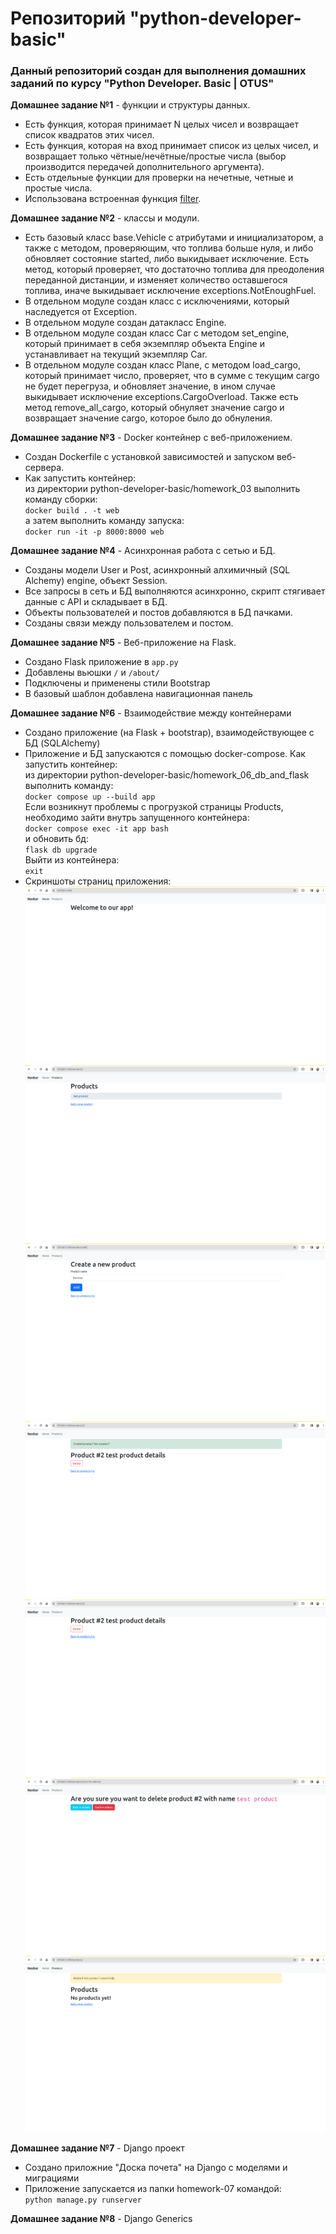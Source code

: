 # Репозиторий "python-developer-basic"
### Данный репозиторий создан для выполнения домашних заданий по курсу "Python Developer. Basic | OTUS"
**Домашнее задание №1** - функции и структуры данных.
- Есть функция, которая принимает N целых чисел и возвращает список квадратов этих чисел.
- Есть функция, которая на вход принимает список из целых чисел, и возвращает только чётные/нечётные/простые числа (выбор производится передачей дополнительного аргумента).
- Есть отдельные функции для проверки на нечетные, четные и простые числа.
- Использована встроенная функция [filter](https://docs.python.org/3/library/functions.html#filter).

**Домашнее задание №2** - классы и модули.
- Есть базовый класс base.Vehicle с атрибутами и инициализатором, а также с методом, проверяющим, что топлива больше нуля,
и либо обновляет состояние started, либо выкидывает исключение. Есть метод, который проверяет,
что достаточно топлива для преодоления переданной дистанции,
и изменяет количество оставшегося топлива, иначе выкидывает исключение exceptions.NotEnoughFuel.
- В отдельном модуле создан класс с исключениями, который наследуется от Exception.
- В отдельном модуле создан датакласс Engine.
- В отдельном модуле создан класс Car с методом set_engine, который принимает в себя экземпляр объекта Engine и устанавливает на текущий экземпляр Car.
- В отдельном модуле создан класс Plane, с методом load_cargo, который принимает число, проверяет, что в сумме с текущим cargo не будет перегруза, и обновляет значение, в ином случае выкидывает исключение exceptions.CargoOverload.
Также есть метод remove_all_cargo, который обнуляет значение cargo и возвращает значение cargo, которое было до обнуления.

**Домашнее задание №3** - Docker контейнер c веб-приложением.
- Создан Dockerfile с установкой зависимостей и запуском веб-сервера.
- Как запустить контейнер: \
из директории python-developer-basic/homework_03 выполнить команду сборки: \
`docker build . -t web` \
а затем выполнить команду запуска: \
`docker run -it -p 8000:8000 web`

**Домашнее задание №4** - Асинхронная работа с сетью и БД.
- Созданы модели User и Post, асинхронный алхимичный (SQL Alchemy) engine, объект Session.
- Все запросы в сеть и БД выполняются асинхронно, скрипт стягивает данные с API и складывает в БД.
- Объекты пользователей и постов добавляются в БД пачками.
- Созданы связи между пользователем и постом.

**Домашнее задание №5** - Веб-приложение на Flask.
- Cоздано Flask приложение в `app.py`
- Добавлены вьюшки `/` и `/about/`
- Подключены и применены стили Bootstrap
- В базовый шаблон добавлена навигационная панель

**Домашнее задание №6** - Взаимодействие между контейнерами
- Создано приложение (на Flask + bootstrap), взаимодействующее с БД (SQLAlchemy)
- Приложение и БД запускаются с помощью docker-compose.
Как запустить контейнер: \
из директории python-developer-basic/homework_06_db_and_flask выполнить команду: \
`docker compose up --build app` \
Если возникнут проблемы с прогрузкой страницы Products, необходимо зайти внутрь запущенного контейнера: \
`docker compose exec -it app bash` \
и обновить бд: \
`flask db upgrade` \
Выйти из контейнера: \
`exit`
- Скриншоты страниц приложения:
![My Image](images/welcome_screen.png)
![My Image](images/product_list.png)
![My Image](images/add_product_page.png)
![My Image](images/add_product_success.png)
![My Image](images/product_detail.png)
![My Image](images/confirm_delete_product.png)
![My Image](images/delete_success.png)

**Домашнее задание №7** - Django проект
- Создано приложние "Доска почета" на Django с моделями и миграциями
- Приложение запускается из папки homework-07 командой: \
`python manage.py runserver`

**Домашнее задание №8** - Django Generics

